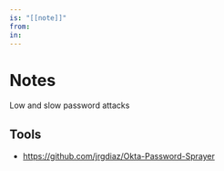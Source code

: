 ```yaml
---
is: "[[note]]"
from: 
in: 
---
```

# Notes
Low and slow password attacks

## Tools
- https://github.com/jrgdiaz/Okta-Password-Sprayer
